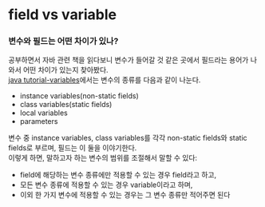 # field vs variable
### 변수와 필드는 어떤 차이가 있나?
공부하면서 자바 관련 책을 읽다보니 변수가 들어갈 것 같은 곳에서 필드라는 용어가 나와서 어떤 차이가 있는지 찾아봤다.<br>
[java tutorial-variables](https://docs.oracle.com/javase/tutorial/java/nutsandbolts/variables.html)에서는 변수의 종류를 다음과 같이 나눈다.<br>

- instance variables(non-static fields)
- class variables(static fields)
- local variables
- parameters

변수 중 instance variables, class variables를 각각 non-static fields와 static fields로 부르며, 필드는 이 둘을 이야기한다.<br>
이렇게 하면, 말하고자 하는 변수의 범위를 조절해서 말할 수 있다:
- field에 해당하는 변수 종류에만 적용할 수 있는 경우 field라고 하고,
- 모든 변수 종류에 적용할 수 있는 경우 variable이라고 하며,
- 이외 한 가지 변수에 적용할 수 있는 경우는 그 변수 종류만 적어주면 된다
